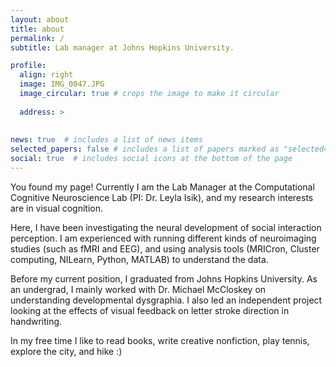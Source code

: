 ```yaml
---
layout: about
title: about
permalink: /
subtitle: Lab manager at Johns Hopkins University.

profile:
  align: right
  image: IMG_0047.JPG
  image_circular: true # crops the image to make it circular
 
  address: >
    
    
news: true  # includes a list of news items
selected_papers: false # includes a list of papers marked as "selected={true}"
social: true  # includes social icons at the bottom of the page
---
```





You found my page! Currently I am the Lab Manager at the Computational Cognitive Neuroscience Lab (PI: Dr. Leyla Isik), and my research interests are in visual cognition.

Here, I have been investigating the neural development of social interaction perception. I am experienced with running different kinds of neuroimaging studies (such as fMRI and EEG), and using analysis tools (MRICron, Cluster computing, NILearn, Python, MATLAB) to understand the data.

Before my current position, I graduated from Johns Hopkins University. As an undergrad, I mainly worked with Dr. Michael McCloskey on understanding developmental dysgraphia. I also led an independent project looking at the effects of visual feedback on letter stroke direction in handwriting. 

In my free time I like to read books, write creative nonfiction, play tennis, explore the city, and hike :)
